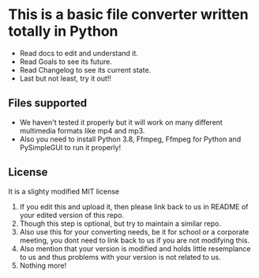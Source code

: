 # This is a basic file converter written totally in Python

* Read docs to edit and understand it.
* Read Goals to see its future.
* Read Changelog to see its current state.
* Last but not least, try it out!!

## Files supported

* We haven't tested it properly but it will work on many different multimedia formats like mp4 and mp3.
* Also you need to install Python 3.8, Ffmpeg, Ffmpeg for Python and PySimpleGUI to run it properly!

## License

It is a slighty modified MIT license

1. If you edit this and upload it, then please link back to us in README of your edited version of this repo.
2. Though this step is optional, but try to maintain a similar repo.
3. Also use this for your converting needs, be it for school or a corporate meeting, you dont need to link back to us if you are not modifying this.
4. Also mention that your version is modified and holds little resemplance to us and thus problems with your version is not related to us.
5. Nothing more!
